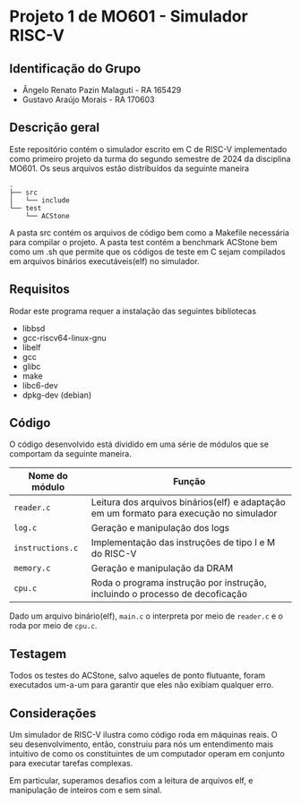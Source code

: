 # Projeto 1 de MO601 - Simulador RISC-V

## Identificação do Grupo

- Ângelo Renato Pazin Malaguti - RA 165429
- Gustavo Araújo Morais - RA 170603

## Descrição geral

Este repositório contém o simulador escrito em C de RISC-V implementado como primeiro projeto da turma do segundo semestre de 2024 da disciplina MO601. Os seus arquivos estão distribuídos da seguinte maneira

```
.
├── src
│   └── include
└── test
    └── ACStone
```

A pasta src contém os arquivos de código bem como a Makefile necessária para compilar o projeto. A pasta test contém a benchmark ACStone bem como um .sh que permite que os códigos de teste em C sejam compilados em arquivos binários executáveis(elf) no simulador.

## Requisitos

Rodar este programa requer a instalação das seguintes bibliotecas

- libbsd
- gcc-riscv64-linux-gnu
- libelf
- gcc
- glibc
- make
- libc6-dev
- dpkg-dev (debian)

## Código

O código desenvolvido está dividido em uma série de módulos que se comportam da seguinte maneira.

| Nome do módulo | Função |
|-|-|
| `reader.c` | Leitura dos arquivos binários(elf) e adaptação em um formato para execução no simulador |
| `log.c` | Geração e manipulação dos logs |
| `instructions.c` | Implementação das instruções de tipo I e M do RISC-V |
| `memory.c` | Geração e manipulação da DRAM |
| `cpu.c` | Roda o programa instrução por instrução, incluindo o processo de decoficação |

Dado um arquivo binário(elf), `main.c` o interpreta por meio de `reader.c` e o roda por meio de `cpu.c`.

## Testagem

Todos os testes do ACStone, salvo aqueles de ponto flutuante, foram executados um-a-um para garantir que eles não exibiam qualquer erro.

## Considerações

Um simulador de RISC-V ilustra como código roda em máquinas reais. O seu desenvolvimento, então, construiu para nós um entendimento mais intuitivo de como os constituintes de um computador operam em conjunto para executar tarefas complexas.

Em particular, superamos desafios com a leitura de arquivos elf, e manipulação de inteiros com e sem sinal.
